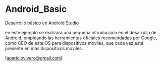# Android_Basic
Desarrollo básico en Android Studio

en este ejemplo se realizará una pequeña introducción en el desarrollo de Android, 
empleando las herramientas oficiales recomendadas por Google, como CEO de este OS
para dispositivos moviles, que cada vez está presente en más dispositivos moviles.

[apariciovivero@gmail.com]
